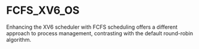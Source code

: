 # FCFS_XV6_OS
Enhancing the XV6 scheduler with FCFS scheduling offers a different approach to process management, contrasting with the default round-robin algorithm.
